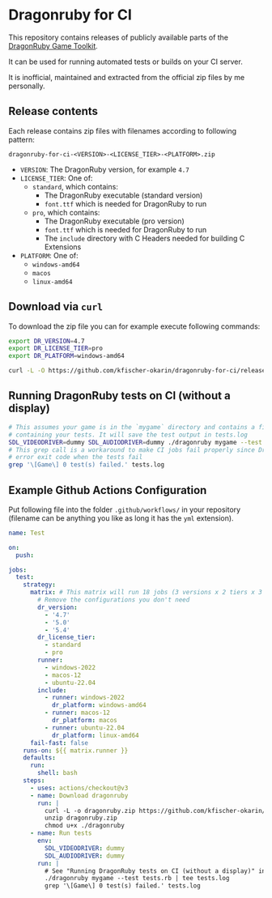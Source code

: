 # Dragonruby for CI
This repository contains releases of publicly available parts of the [DragonRuby Game Toolkit](https://dragonruby.org/).

It can be used for running automated tests or builds on your CI server.

It is inofficial, maintained and extracted from the official zip files by me personally.

## Release contents
Each release contains zip files with filenames according to following pattern:

`dragonruby-for-ci-<VERSION>-<LICENSE_TIER>-<PLATFORM>.zip`

- `VERSION`: The DragonRuby version, for example `4.7`
- `LICENSE_TIER`: One of:
  - `standard`, which contains:
    - The DragonRuby executable (standard version)
    - `font.ttf` which is needed for DragonRuby to run
  - `pro`, which contains:
    - The DragonRuby executable (pro version)
    - `font.ttf` which is needed for DragonRuby to run
    - The `include` directory with C Headers needed for building C Extensions
- `PLATFORM`: One of:
  - `windows-amd64`
  - `macos`
  - `linux-amd64`

## Download via `curl`
To download the zip file you can for example execute following commands:

```sh
export DR_VERSION=4.7
export DR_LICENSE_TIER=pro
export DR_PLATFORM=windows-amd64

curl -L -O https://github.com/kfischer-okarin/dragonruby-for-ci/releases/download/$DR_VERSION/dragonruby-for-ci-$DR_VERSION-$DR_LICENSE_TIER-$DR_PLATFORM.zip
```

## Running DragonRuby tests on CI (without a display)

```sh
# This assumes your game is in the `mygame` directory and contains a file `mygame/tests.rb`
# containing your tests. It will save the test output in tests.log
SDL_VIDEODRIVER=dummy SDL_AUDIODRIVER=dummy ./dragonruby mygame --test tests.rb | tee tests.log
# This grep call is a workaround to make CI jobs fail properly since DragonRuby does not return an
# error exit code when the tests fail
grep '\[Game\] 0 test(s) failed.' tests.log
```

## Example Github Actions Configuration

Put following file into the folder `.github/workflows/` in your repository
(filename can be anything you like as long it has the `yml` extension).

```yml
name: Test

on:
  push:

jobs:
  test:
    strategy:
      matrix: # This matrix will run 18 jobs (3 versions x 2 tiers x 3 platforms)
        # Remove the configurations you don't need
        dr_version:
          - '4.7'
          - '5.0'
          - '5.4'
        dr_license_tier:
          - standard
          - pro
        runner:
          - windows-2022
          - macos-12
          - ubuntu-22.04
        include:
          - runner: windows-2022
            dr_platform: windows-amd64
          - runner: macos-12
            dr_platform: macos
          - runner: ubuntu-22.04
            dr_platform: linux-amd64
      fail-fast: false
    runs-on: ${{ matrix.runner }}
    defaults:
      run:
        shell: bash
    steps:
      - uses: actions/checkout@v3
      - name: Download dragonruby
        run: |
          curl -L -o dragonruby.zip https://github.com/kfischer-okarin/dragonruby-for-ci/releases/download/${{ matrix.dr_version }}/dragonruby-for-ci-${{ matrix.dr_version }}-${{ matrix.dr_license_tier }}-${{ matrix.dr_platform }}.zip
          unzip dragonruby.zip
          chmod u+x ./dragonruby
      - name: Run tests
        env:
          SDL_VIDEODRIVER: dummy
          SDL_AUDIODRIVER: dummy
        run: |
          # See "Running DragonRuby tests on CI (without a display)" in README.md for further explanations
          ./dragonruby mygame --test tests.rb | tee tests.log
          grep '\[Game\] 0 test(s) failed.' tests.log
```
